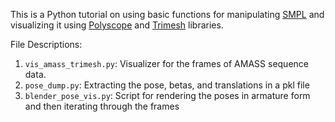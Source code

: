 This is a Python tutorial on using basic functions for manipulating [SMPL](https://smpl.is.tue.mpg.de/) and visualizing it using [Polyscope](https://polyscope.run/py/) and [Trimesh](https://trimesh.org/) libraries. 

File Descriptions:
1. `vis_amass_trimesh.py`: Visualizer for the frames of AMASS sequence data.
2. `pose_dump.py`: Extracting the pose, betas, and translations in a pkl file
3. `blender_pose_vis.py`: Script for rendering the poses in armature form and then iterating through the frames